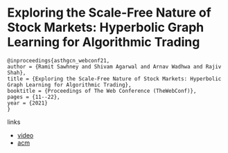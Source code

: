 # Exploring the Scale-Free Nature of Stock Markets: Hyperbolic Graph Learning for Algorithmic Trading

```
@inproceedings{asthgcn_webconf21,
author = {Ramit Sawhney and Shivam Agarwal and Arnav Wadhwa and Rajiv Shah},
title = {Exploring the Scale-Free Nature of Stock Markets: Hyperbolic Graph Learning for Algorithmic Trading},
booktitle = {Proceedings of The Web Conference (TheWebConf)},
pages = {11--22},
year = {2021}
}
```

links
- [video](https://www.youtube.com/watch?v=fYzUCfQXoc8)
- [acm](https://dl.acm.org/doi/10.1145/3442381.3450095)
